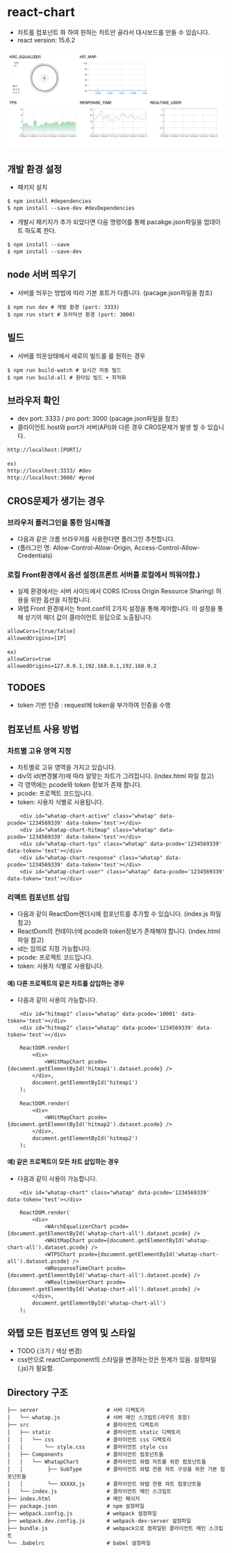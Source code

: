 # react-chart
- 차트를 컴포넌트 화 하여 원하는 차트만 골라서 대시보드를  만들 수 있습니다.
- react version: 15.6.2

![react-chart](./screen-shot.png "react-chart(WHATAP)")

## 개발 환경 설정
- 패키지 설치
```
$ npm install #dependencies
$ npm install --save-dev #devDependencies
```

- 개발시 패키지가 추가 되었다면 다음 명령어를 통해 pacakge.json파일을 업데이트 하도록 한다.
```
$ npm install --save
$ npm install --save-dev
```

## node 서버 띄우기
- 서버를 띄우는 방법에 따라 기본 포트가 다릅니다. (pacage.json파일을 참조)
```
$ npm run dev # 개발 환경 (port: 3333)
$ npm run start # 프러덕션 환경 (port: 3000)
```

## 빌드
- 서버를 띄운상태에서 새로이 빌드를 를 원하는 경우
```
$ npm run build-watch # 실시간 자동 빌드
$ npm run build-all # 원타임 빌드 + 최적화
```

## 브라우저 확인
- dev port: 3333 / pro port: 3000 (pacage.json파일을 참조)
- 클라이언트 host와 port가 서버(API)와 다른 경우 CROS문제가 발생 할 수 있습니다. 

```
http://localhost:[PORT]/

ex)
http://localhost:3333/ #dev
http://localhost:3000/ #prod
```

## CROS문제가 생기는 경우
### 브라우저 플러그인을 통한 임시해결
- 다음과 같은 크롬 브라우저를 사용한다면 플러그인 추천합니다.
- (플러그인 명: Allow-Control-Allow-Origin, Access-Control-Allow-Credentials)

### 로컬 Front환경에서 옵션 설정(프론트 서버를 로컬에서 띄워야함.)
- 실제 환경에서는 서버 사이드에서 CORS (Cross Origin Resource Sharing) 허용을 위한 옵션을 지정합니다.
- 와탭 Front 환경에서는 front.conf의 2가지 설정을 통해 제어합니다. 이 설정을 통해 상기의 헤더 값이 클라이언트 응답으로 노출됩니다.

```
allowCors=[true/false]
allowedOrigins=[IP] 

ex) 
allowCors=true
allowedOrigins=127.0.0.1,192.168.0.1,192.168.0.2
```

## TODOES
- token 기반 인증 : request에 token을 부가하여 인증을 수행


## 컴포넌트 사용 방법
### 차트별 고유 영역 지정
- 차트별로 고유 영역을 가지고 있습니다. 
- div의 id(변경불가)에 따라 알맞는 차트가 그려집니다. (index.html 파일 참고)
- 각 영역에는 pcode와 token 정보가 존재 합니다.
- pcode: 프로젝트 코드입니다.
- token: 사용자 식별로 사용됩니다.
```
    <div id="whatap-chart-active" class="whatap" data-pcode='1234569339' data-token='test'></div>
    <div id="whatap-chart-hitmap" class="whatap" data-pcode='1234569339' data-token='test'></div>
    <div id="whatap-chart-tps" class="whatap" data-pcode='1234569339' data-token='test'></div>
    <div id="whatap-chart-response" class="whatap" data-pcode='1234569339' data-token='test'></div>
    <div id="whatap-chart-user" class="whatap" data-pcode='1234569339' data-token='test'></div>
```

### 리엑트 컴포넌트 삽입
- 다음과 같이 ReactDom렌더시에 컴포넌트를 추가할 수 있습니다. (index.js 파일 참고)
- ReactDom의 컨테이너에 pcode와 token정보가 존재해야 합니다. (index.html 파일 참고)
- id는 임의로 지정 가능합니다.
- pcode: 프로젝트 코드입니다.
- token: 사용자 식별로 사용됩니다.

#### 예) 다른 프로젝트의 같은 차트를 삽입하는 경우
- 다음과 같이 사용이 가능합니다.
```
    <div id="hitmap1" class="whatap" data-pcode='10001' data-token='test'></div>
    <div id="hitmap2" class="whatap" data-pcode='1234569339' data-token='test'></div>
```

```
    ReactDOM.render(
        <div>
            <WHitMapChart pcode={document.getElementById('hitmap1').dataset.pcode} />
        </div>,
        document.getElementById('hitmap1')
    );

    ReactDOM.render(
        <div>
            <WHitMapChart pcode={document.getElementById('hitmap2').dataset.pcode} />
        </div>,
        document.getElementById('hitmap2')
    );
```

#### 예) 같은 프로젝트이 모든 차트 삽입하는 경우 
- 다음과 같이 사용이 가능합니다.
```
    <div id="whatap-chart" class="whatap" data-pcode='1234569339' data-token='test'></div>
```

```
    ReactDOM.render(
        <div>
            <WArchEqualizerChart pcode={document.getElementById('whatap-chart-all').dataset.pcode} />
            <WHitMapChart pcode={document.getElementById('whatap-chart-all').dataset.pcode} />
            <WTPSChart pcode={document.getElementById('whatap-chart-all').dataset.pcode} />
            <WResponseTimeChart pcode={document.getElementById('whatap-chart-all').dataset.pcode} />
            <WRealtimeUserChart pcode={document.getElementById('whatap-chart-all').dataset.pcode} />
        </div>,
        document.getElementById('whatap-chart-all')
    );
```

## 와탭 모든 컴포넌트 영역 및 스타일
- TODO (크기 / 색상 변경)
- css만으로 reactComponent의 스타일을 변경하는것은 한계가 있음. 설정파일(.js)가 필요함.

## Directory 구조 
```
├── server                      # 서버 디렉토리
│   └── whatap.js               # 서버 메인 스크립트(라우트 포함)
├── src                         # 클라이언트 디렉토리
│   ├── static                  # 클라이언트 static 디렉토리
│   │   └── css                 # 클라이언트 css 디렉토리
│   │       └── style.css       # 클라이언트 style css
│   ├── Components              # 클라이언트 컴포넌트들
│   │   └── WhatapChart         # 클라이언트 와탭 차트를 위한 컴포넌트들
│   │        ├── SubType        # 클라이언트 와탭 전용 차트 구성을 위한 기본 컴포넌트들
│   │        └── XXXXX.js       # 클라이언트 와탭 전용 차트 컴포넌트들
│   └── index.js                # 클라이언트 메인 스크립트
├── index.html                  # 메인 페이지
├── package.json                # npm 설정파일
├── webpack.config.js           # webpack 설정파일
├── webpack.dev.config.js       # webpack-dev-server 설정파일
├── bundle.js                   # webpack으로 컴파일된 클라이언트 메인 스크립트
└── .babelrc                    # babel 설정파일
```